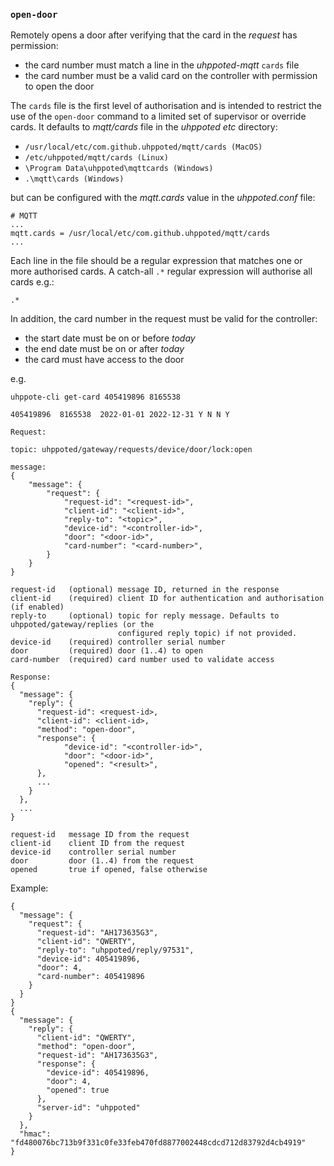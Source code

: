 ### `open-door`

Remotely opens a door after verifying that the card in the _request_ has permission:
- the card number must match a line in the _uhppoted-mqtt_ `cards` file 
- the card number must be a valid card on the controller with permission to open the
  door

The `cards` file is the first level of authorisation and is intended to restrict the use
of the `open-door` command to a limited set of supervisor or override cards. It defaults 
to _mqtt/cards_ file in the _uhppoted_ _etc_ directory:
- `/usr/local/etc/com.github.uhppoted/mqtt/cards (MacOS)`
- `/etc/uhppoted/mqtt/cards (Linux)`
- `\Program Data\uhppoted\mqttcards (Windows)`
- `.\mqtt\cards (Windows)`

but can be configured with the _mqtt.cards_ value in the _uhppoted.conf_ file:
```
# MQTT
...
mqtt.cards = /usr/local/etc/com.github.uhppoted/mqtt/cards
...
```

Each line in the file should be a regular expression that matches one or more authorised cards. A catch-all `.*` regular expression will authorise all cards e.g.:
```
.*
```

In addition, the card number in the request must be valid for the controller:
- the start date must be on or before _today_
- the end date must be on or after _today_
- the card must have access to the door

e.g.
```
uhppote-cli get-card 405419896 8165538

405419896  8165538  2022-01-01 2022-12-31 Y N N Y
```

```
Request:

topic: uhppoted/gateway/requests/device/door/lock:open

message:
{
    "message": {
        "request": {
            "request-id": "<request-id>",
            "client-id": "<client-id>",
            "reply-to": "<topic>",
            "device-id": "<controller-id>",
            "door": "<door-id>",
            "card-number": "<card-number>",
        }
    }
}

request-id   (optional) message ID, returned in the response
client-id    (required) client ID for authentication and authorisation (if enabled)
reply-to     (optional) topic for reply message. Defaults to uhppoted/gateway/replies (or the
                        configured reply topic) if not provided.
device-id    (required) controller serial number
door         (required) door (1..4) to open
card-number  (required) card number used to validate access
```

```
Response:
{
  "message": {
    "reply": {
      "request-id": <request-id>,
      "client-id": <client-id>,
      "method": "open-door",
      "response": {
            "device-id": "<controller-id>",
            "door": "<door-id>",
            "opened": "<result>",
      },
      ...
    }
  },
  ...
}

request-id   message ID from the request
client-id    client ID from the request
device-id    controller serial number
door         door (1..4) from the request
opened       true if opened, false otherwise
```


Example:
```
{
  "message": {
    "request": {
      "request-id": "AH173635G3",
      "client-id": "QWERTY",
      "reply-to": "uhppoted/reply/97531",
      "device-id": 405419896,
      "door": 4,
      "card-number": 405419896
    }
  }
}
{
  "message": {
    "reply": {
      "client-id": "QWERTY",
      "method": "open-door",
      "request-id": "AH173635G3",
      "response": {
        "device-id": 405419896,
        "door": 4,
        "opened": true
      },
      "server-id": "uhppoted"
    }
  },
  "hmac": "fd480076bc713b9f331c0fe33feb470fd8877002448cdcd712d83792d4cb4919"
}
```
